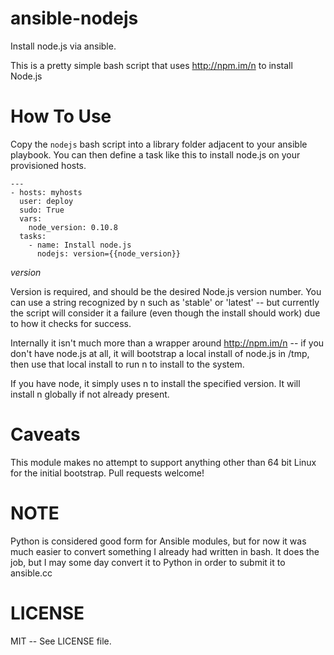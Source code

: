ansible-nodejs
==============

Install node.js via ansible.

This is a pretty simple bash script that uses http://npm.im/n to install Node.js

How To Use
==========

Copy the `nodejs` bash script into a library folder adjacent to your ansible playbook. You can then define a task like this to install node.js on your provisioned hosts.

```
---
- hosts: myhosts
  user: deploy
  sudo: True
  vars:
    node_version: 0.10.8
  tasks:
    - name: Install node.js
      nodejs: version={{node_version}}
```

*version*

Version is required, and should be the desired Node.js version number. You can use a string recognized by n such as 'stable' or 'latest' -- but currently the script will consider it a failure (even though the install should work) due to how it checks for success.


Internally it isn't much more than a wrapper around http://npm.im/n -- if you don't have node.js at all, it will bootstrap a local install of node.js in /tmp, then use that local install to run n to install to the system.

If you have node, it simply uses n to install the specified version. It will install n globally if not already present.

Caveats
=======

This module makes no attempt to support anything other than 64 bit Linux for the initial bootstrap. Pull requests welcome!

NOTE
====

Python is considered good form for Ansible modules, but for now it was much easier to convert something I already had written in bash. It does the job, but I may some day convert it to Python in order to submit it to ansible.cc


LICENSE
=======

MIT -- See LICENSE file.